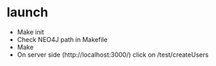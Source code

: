 # launch

- Make init
- Check NEO4J path in Makefile
- Make
- On server side (http://localhost:3000/) click on /test/createUsers